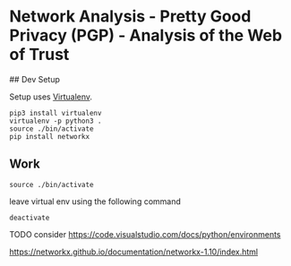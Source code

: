# Network Analysis - Pretty Good Privacy (PGP) - Analysis of the Web of Trust

## Dev Setup

Setup uses [Virtualenv](https://virtualenv.pypa.io/en/stable/).

```
pip3 install virtualenv
virtualenv -p python3 .
source ./bin/activate
pip install networkx
```

## Work

```
source ./bin/activate
```

leave virtual env using the following command

```
deactivate
```

TODO consider https://code.visualstudio.com/docs/python/environments

https://networkx.github.io/documentation/networkx-1.10/index.html
